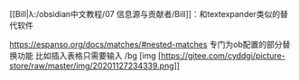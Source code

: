 [[Bill|λ:/obsidian中文教程/07 信息源与贡献者/Bill]]：和textexpander类似的替代软件

https://espanso.org/docs/matches/#nested-matches
专门为ob配置的部分替换功能
比如插入表格只需要输入 /bg
[img [https://gitee.com/cyddgi/picture-store/raw/master/img/20201127234339.png]]